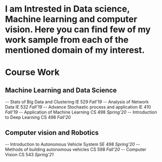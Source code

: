 
# I am Intrested in Data science, Machine learning and computer vision. Here you can find few of my work sample from each of the mentioned domain of my interest.
# Course Work
## Machine Learning and Data Science 
-- Stats of Big Data and Clustering IE 529 *Fall'19*
-- Analysis of Network Data IE 532 *Fall'19*
-- Advance Stochastic process and application IE 410 *Fall'19*
-- Application of Machine Learning CS 498 *Spring'20*
-- Introduction to Deep Learning CS 498 *Fall'20*

## Computer vision and Robotics
-- Introduction to Autonomous Vehicle System SE 498 *Spring'20*
-- Methods of building autonomous vehicles CS 598 *Fall'20*
-- Computer Vision CS 543 *Spring'21*
